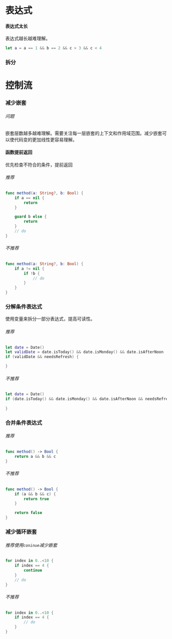 # 表达式
#### 表达式太长
表达式越长越难理解。
```swift
let a = a == 1 && b == 2 && c > 3 && c < 4
```
### 拆分

# 控制流

### 减少嵌套
###### 问题
嵌套层数越多越难理解。需要关注每一层嵌套的上下文和作用域范围。减少嵌套可以使代码变的更加线性更容易理解。

#### 函数提前返回
优先检查不符合的条件，提前返回
###### 推荐
```swift
func method(a: String?, b: Bool) {
    if a == nil {
        return
    }

    guard b else {
        return
    }
    // do
}
```
###### 不推荐
```swift
func method(a: String?, b: Bool) {
    if a != nil {
        if !b {
            // do
        }
    }
}
```

### 分解条件表达式
使用变量来拆分一部分表达式，提高可读性。
###### 推荐
```swift
let date = Date()
let validDate = date.isToday() && date.isMonday() && date.isAfterNoon
if (validDate && needsRefresh) {

}
```
###### 不推荐
```swift
let date = Date()
if (date.isToday() && date.isMonday() && date.isAfterNoon && needsRefresh) {
    
}
```

### 合并条件表达式
###### 推荐
```swift
func method() -> Bool {
    return a && b && c
}
```
###### 不推荐
```swift
func method() -> Bool {
    if (a && b && c) {
        return true
    }

    return false
}
```

### 减少循环嵌套
###### 推荐使用`coninue`减少嵌套
```swift
for index in 0..<10 {
    if index == 4 {
        continue
    }
    // do
}
```
###### 不推荐
```swift
for index in 0..<10 {
    if index == 4 {
        // do
    }
}
```
